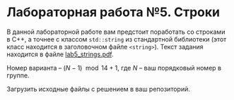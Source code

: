 # Лабораторная работа №5. Строки

В данной лабораторной работе вам предстоит поработать со строками в C++, а точнее с классом `std::string` из стандартной библиотеки (этот класс находится в заголовочном файле `<string>`). Текст задания находится в файле [lab5_strings.pdf](lab5_strings.pdf).

Номер варианта – $(N - 1) \mod 14 + 1$, где $N$ – ваш порядковый номер в группе.

Загрузить исходные файлы с решением в ваш репозиторий.